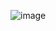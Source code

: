 ![image](https://github.com/danilt2000/Gopas-5-12-2024/assets/75219332/41c3138c-2271-4400-beaa-052ce6deba9a)
